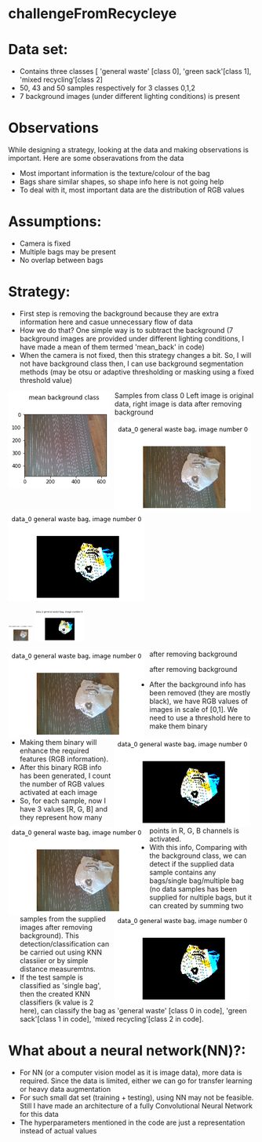 # challengeFromRecycleye


# Data set:

- Contains three classes [ 'general waste' [class 0], 'green sack'[class 1], 'mixed recycling'[class 2]
- 50, 43 and 50 samples respectively for 3 classes 0,1,2
- 7 background images (under different lighting conditions) is present 


# Observations
While designing a strategy, looking at the data and making observations is important. 
Here are some obseravations from the data
  - Most important information is the texture/colour of the bag
  - Bags share similar shapes, so shape info here is not going help
  - To deal with it, most important data are the distribution of RGB values

# Assumptions: 
- Camera is fixed
- Multiple bags may be present
- No overlap between bags
# Strategy: 

  - First step is removing the background because they are extra information here and casue unnecessary flow of data
  - How we do that? One simple way is to subtract the background (7 background images are provided under different lighting conditions, I have made a mean of them termed 'mean_back' in code)
  - When the camera is not fixed, then this strategy changes a bit. So, I will not have background class then, I can use background segmentation methods (may be otsu or adaptive thresholding or masking using a fixed threshold value)  

<img src="image_samples/back.png"
     alt="Markdown Monster icon"
     style="float: left; margin-right: 10px;" />

Samples from class 0
Left image is original data, right image is data after removing background

![alt-text-1](image_samples/Bag0.png "title-1") ![alt-text-2](image_samples/Bag0_without_background.png "title-2")

<p float="left">
  <img src="image_samples/Bag0.png" width="50" />
  <img src="image_samples/Bag0_without_background.png" width="100" /> 
  
</p>
<img src="image_samples/Bag0.png"
     alt="Markdown Monster icon"
     style="float: left; margin-right: 10px;" />

  after removing background 

<img src="image_samples/Bag0_without_background.png"
     alt="Markdown Monster icon"
     style="float: right; margin-right: 10px;" />

<img src="image_samples/Bag0.png"
     alt="Markdown Monster icon"
     style="float: left; margin-right: 10px;" />

  after removing background 

<img src="image_samples/Bag0_without_background.png"
     alt="Markdown Monster icon"
     style="float: right; margin-right: 10px;" />

  - After the background info has been removed (they are mostly black), we have RGB values of images in scale of [0,1]. We need to use a threshold here to make them binary
  - Making them binary will enhance the required features (RGB information). 
  - After this binary RGB info has been generated, I count the number of RGB values activated at each image
  - So, for each sample, now I have 3 values [R, G, B] and they represent how many points in R, G, B channels is activated. 
  - With this info, Comparing with the background class, we can detect if the supplied data sample contains any bags/single bag/multiple bag (no data samples has been supplied for nultiple bags, but it can created by summing two samples from the supplied images after removing background). This detection/classification can be carried out using KNN classiier or by simple distance measuremtns.
  - If the test sample is classified as 'single bag', then the created KNN classifiers (k value is 2 here), can classify the bag as 'general waste' [class 0 in code], 'green sack'[class 1 in code], 'mixed recycling'[class 2 in code].


# What about a neural network(NN)?:
  - For NN (or a computer vision model as it is image data), more data is required. Since the data is limited, either we can go for transfer learning or heavy data augmentation
  - For such small dat set (training + testing), using NN may not be feasible. Still I have made an architecture of a fully Convolutional Neural Network for this data
  - The hyperparameters mentioned in the code are just a representation instead of actual values
